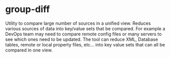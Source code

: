 # group-diff
Utility to compare large number of sources in a unified view. Reduces various sources of data into key/value sets that be compared.  For example a DevOps team may need to compare remote config files or many servers to see which ones need to be updated.
The tool can reduce XML, Database tables, remote or local property files, etc... into key value sets that can all be compared in one view.
